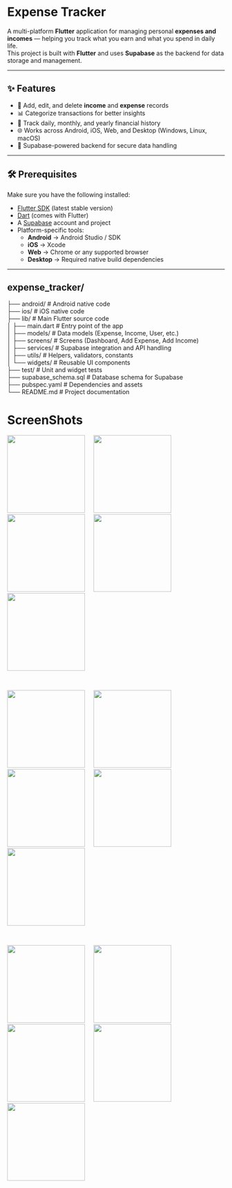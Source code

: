 # Expense Tracker

A multi-platform **Flutter** application for managing personal **expenses and incomes** — helping you track what you earn and what you spend in daily life.  
This project is built with **Flutter** and uses **Supabase** as the backend for data storage and management.

---

## ✨ Features

- 📌 Add, edit, and delete **income** and **expense** records  
- 📊 Categorize transactions for better insights  
- 📅 Track daily, monthly, and yearly financial history  
- 🌐 Works across Android, iOS, Web, and Desktop (Windows, Linux, macOS)  
- 🔐 Supabase-powered backend for secure data handling  

---

## 🛠️ Prerequisites

Make sure you have the following installed:

- [Flutter SDK](https://flutter.dev/docs/get-started/install) (latest stable version)  
- [Dart](https://dart.dev/get-dart) (comes with Flutter)  
- A [Supabase](https://supabase.com/) account and project  
- Platform-specific tools:  
  - **Android** → Android Studio / SDK  
  - **iOS** → Xcode  
  - **Web** → Chrome or any supported browser  
  - **Desktop** → Required native build dependencies  

---
## expense_tracker/
├── android/            # Android native code                           
├── ios/                # iOS native code                               
├── lib/                # Main Flutter source code                       
│   ├── main.dart       # Entry point of the app                        
│   ├── models/         # Data models (Expense, Income, User, etc.)     
│   ├── screens/        # Screens (Dashboard, Add Expense, Add Income)  
│   ├── services/       # Supabase integration and API handling         
│   ├── utils/          # Helpers, validators, constants                
│   └── widgets/        # Reusable UI components                        
├── test/               # Unit and widget tests                         
├── supabase_schema.sql # Database schema for Supabase                  
├── pubspec.yaml        # Dependencies and assets                       
└── README.md           # Project documentation                          

# ScreenShots
<p>
  <img src="assets/screenshots/1.jpeg" width="180" />&nbsp;&nbsp;&nbsp;&nbsp;
  <img src="assets/screenshots/2.jpeg" width="180" />&nbsp;&nbsp;&nbsp;&nbsp;
  <img src="assets/screenshots/3.jpeg" width="180" />&nbsp;&nbsp;&nbsp;&nbsp;
  <img src="assets/screenshots/4.jpeg" width="180" />&nbsp;&nbsp;&nbsp;&nbsp;
  <img src="assets/screenshots/5.jpeg" width="180" />
</p>
&nbsp;
<p>
  <img src="assets/screenshots/6.jpeg" width="180" />&nbsp;&nbsp;&nbsp;&nbsp;
  <img src="assets/screenshots/7.jpeg" width="180" />&nbsp;&nbsp;&nbsp;&nbsp;
  <img src="assets/screenshots/8.jpeg" width="180" />&nbsp;&nbsp;&nbsp;&nbsp;
  <img src="assets/screenshots/9.jpeg" width="180"/>&nbsp;&nbsp;&nbsp;&nbsp;
  <img src="assets/screenshots/10.jpeg" width="180"/>
</p>
&nbsp;
<p>
  <img src="assets/screenshots/11.jpeg" width="180" />&nbsp;&nbsp;&nbsp;&nbsp;
  <img src="assets/screenshots/12.jpeg" width="180" />&nbsp;&nbsp;&nbsp;&nbsp;
  <img src="assets/screenshots/13.jpeg" width="180" />&nbsp;&nbsp;&nbsp;&nbsp;
  <img src="assets/screenshots/14.jpeg" width="180" />&nbsp;&nbsp;&nbsp;&nbsp;
  <img src="assets/screenshots/15.jpeg" width="180" />
</p>


